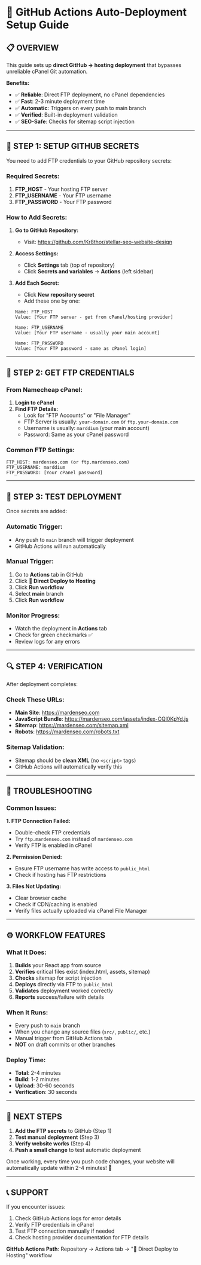# 🚀 GitHub Actions Auto-Deployment Setup Guide

## 📋 **OVERVIEW**
This guide sets up **direct GitHub → hosting deployment** that bypasses unreliable cPanel Git automation.

**Benefits:**
- ✅ **Reliable**: Direct FTP deployment, no cPanel dependencies
- ✅ **Fast**: 2-3 minute deployment time
- ✅ **Automatic**: Triggers on every push to main branch
- ✅ **Verified**: Built-in deployment validation
- ✅ **SEO-Safe**: Checks for sitemap script injection

---

## 🔧 **STEP 1: SETUP GITHUB SECRETS**

You need to add FTP credentials to your GitHub repository secrets:

### **Required Secrets:**
1. **FTP_HOST** - Your hosting FTP server
2. **FTP_USERNAME** - Your FTP username  
3. **FTP_PASSWORD** - Your FTP password

### **How to Add Secrets:**

1. **Go to GitHub Repository:**
   - Visit: https://github.com/Kr8thor/stellar-seo-website-design

2. **Access Settings:**
   - Click **Settings** tab (top of repository)
   - Click **Secrets and variables** → **Actions** (left sidebar)

3. **Add Each Secret:**
   - Click **New repository secret**
   - Add these one by one:

   ```
   Name: FTP_HOST
   Value: [Your FTP server - get from cPanel/hosting provider]
   
   Name: FTP_USERNAME  
   Value: [Your FTP username - usually your main account]
   
   Name: FTP_PASSWORD
   Value: [Your FTP password - same as cPanel login]
   ```

---

## 📡 **STEP 2: GET FTP CREDENTIALS**

### **From Namecheap cPanel:**

1. **Login to cPanel**
2. **Find FTP Details:**
   - Look for "FTP Accounts" or "File Manager"
   - FTP Server is usually: `your-domain.com` or `ftp.your-domain.com`
   - Username is usually: `marddium` (your main account)
   - Password: Same as your cPanel password

### **Common FTP Settings:**
```
FTP_HOST: mardenseo.com (or ftp.mardenseo.com)
FTP_USERNAME: marddium
FTP_PASSWORD: [Your cPanel password]
```

---

## 🧪 **STEP 3: TEST DEPLOYMENT**

Once secrets are added:

### **Automatic Trigger:**
- Any push to `main` branch will trigger deployment
- GitHub Actions will run automatically

### **Manual Trigger:**
1. Go to **Actions** tab in GitHub
2. Click **🚀 Direct Deploy to Hosting**
3. Click **Run workflow**
4. Select **main** branch
5. Click **Run workflow**

### **Monitor Progress:**
- Watch the deployment in **Actions** tab
- Check for green checkmarks ✅
- Review logs for any errors

---

## 🔍 **STEP 4: VERIFICATION**

After deployment completes:

### **Check These URLs:**
- **Main Site**: https://mardenseo.com
- **JavaScript Bundle**: https://mardenseo.com/assets/index-CQl0KpYd.js
- **Sitemap**: https://mardenseo.com/sitemap.xml
- **Robots**: https://mardenseo.com/robots.txt

### **Sitemap Validation:**
- Sitemap should be **clean XML** (no `<script>` tags)
- GitHub Actions will automatically verify this

---

## 🚨 **TROUBLESHOOTING**

### **Common Issues:**

**1. FTP Connection Failed:**
- Double-check FTP credentials
- Try `ftp.mardenseo.com` instead of `mardenseo.com`
- Verify FTP is enabled in cPanel

**2. Permission Denied:**
- Ensure FTP username has write access to `public_html`
- Check if hosting has FTP restrictions

**3. Files Not Updating:**
- Clear browser cache
- Check if CDN/caching is enabled
- Verify files actually uploaded via cPanel File Manager

---

## ⚙️ **WORKFLOW FEATURES**

### **What It Does:**
1. **Builds** your React app from source
2. **Verifies** critical files exist (index.html, assets, sitemap)
3. **Checks** sitemap for script injection
4. **Deploys** directly via FTP to `public_html`
5. **Validates** deployment worked correctly
6. **Reports** success/failure with details

### **When It Runs:**
- Every push to `main` branch
- When you change any source files (`src/`, `public/`, etc.)
- Manual trigger from GitHub Actions tab
- **NOT** on draft commits or other branches

### **Deploy Time:**
- **Total**: 2-4 minutes
- **Build**: 1-2 minutes  
- **Upload**: 30-60 seconds
- **Verification**: 30 seconds

---

## 🎯 **NEXT STEPS**

1. **Add the FTP secrets** to GitHub (Step 1)
2. **Test manual deployment** (Step 3)
3. **Verify website works** (Step 4)
4. **Push a small change** to test automatic deployment

Once working, every time you push code changes, your website will automatically update within 2-4 minutes! 🚀

---

## 📞 **SUPPORT**

If you encounter issues:
1. Check GitHub Actions logs for error details
2. Verify FTP credentials in cPanel
3. Test FTP connection manually if needed
4. Check hosting provider documentation for FTP details

**GitHub Actions Path**: Repository → Actions tab → "🚀 Direct Deploy to Hosting" workflow

